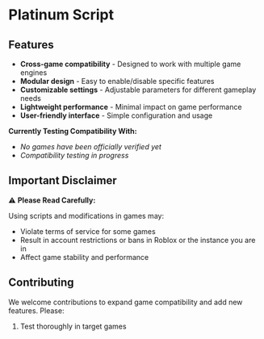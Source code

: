 # Platinum Script
## Features

- **Cross-game compatibility** - Designed to work with multiple game engines
- **Modular design** - Easy to enable/disable specific features
- **Customizable settings** - Adjustable parameters for different gameplay needs
- **Lightweight performance** - Minimal impact on game performance
- **User-friendly interface** - Simple configuration and usage

**Currently Testing Compatibility With:**
- *No games have been officially verified yet*
- *Compatibility testing in progress*

## Important Disclaimer

⚠️ **Please Read Carefully:** 

Using scripts and modifications in games may:
- Violate terms of service for some games
- Result in account restrictions or bans in Roblox or the instance you are in
- Affect game stability and performance

## Contributing

We welcome contributions to expand game compatibility and add new features. Please:

1. Test thoroughly in target games